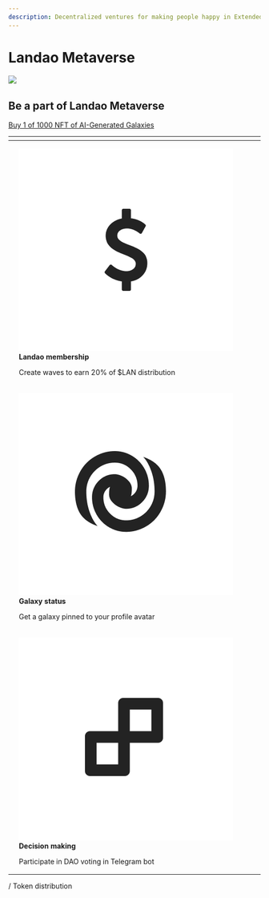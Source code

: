 ```yaml
---
description: Decentralized ventures for making people happy in Extended Reality (XR)
---
```


# Landao Metaverse

![](../.gitbook/assets/telegram-cloud-document-2-5197520528264407551.jpg)

## **Be a part of Landao Metaverse**

[Buy 1 of 1000 NFT of AI-Generated Galaxies](http://metaverse.landao.studio)

<table data-view="cards"><thead><tr><th></th><th></th><th></th></tr></thead><tbody><tr><td></td><td><p><strong></strong><img src="../.gitbook/assets/telegram-cloud-document-2-5208889461315740299.jpg" alt="" data-size="line"><strong>Landao membership</strong></p><p>Create waves to earn    20% of $LAN distribution</p></td><td></td></tr><tr><td></td><td><p><strong></strong><img src="../.gitbook/assets/telegram-cloud-document-2-5208889461315740300.jpg" alt="" data-size="line"><strong>Galaxy status</strong></p><p>Get a galaxy pinned              to your profile avatar</p></td><td></td></tr><tr><td><strong></strong></td><td><p><strong></strong><img src="../.gitbook/assets/telegram-cloud-document-2-5208889461315740298.jpg" alt="" data-size="line"><strong>Decision making</strong></p><p>Participate in DAO          voting in Telegram bot</p></td><td><strong></strong></td></tr></tbody></table>

/ Token distribution
